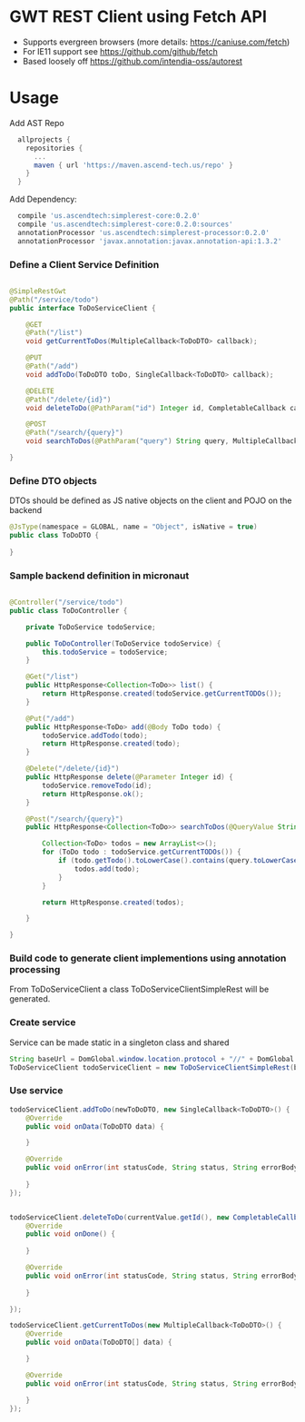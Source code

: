# GWT REST Client using Fetch API
* Supports evergreen browsers (more details: https://caniuse.com/fetch)
* For IE11 support see https://github.com/github/fetch
* Based loosely off https://github.com/intendia-oss/autorest


# Usage


Add AST Repo
```gradle
  allprojects {
    repositories {
      ...
      maven { url 'https://maven.ascend-tech.us/repo' }
    }
  }
```

Add Dependency:
```gradle
  compile 'us.ascendtech:simplerest-core:0.2.0'
  compile 'us.ascendtech:simplerest-core:0.2.0:sources'
  annotationProcessor 'us.ascendtech:simplerest-processor:0.2.0'
  annotationProcessor 'javax.annotation:javax.annotation-api:1.3.2'  
```

### Define a Client Service Definition
```java

@SimpleRestGwt
@Path("/service/todo")
public interface ToDoServiceClient {

	@GET
	@Path("/list")
	void getCurrentToDos(MultipleCallback<ToDoDTO> callback);

	@PUT
	@Path("/add")
	void addToDo(ToDoDTO toDo, SingleCallback<ToDoDTO> callback);

	@DELETE
	@Path("/delete/{id}")
	void deleteToDo(@PathParam("id") Integer id, CompletableCallback callback);

	@POST
	@Path("/search/{query}")
	void searchToDos(@PathParam("query") String query, MultipleCallback<ToDoDTO> callback);

}
```

### Define DTO objects
DTOs should be defined as JS native objects on the client and POJO on the backend
```java
@JsType(namespace = GLOBAL, name = "Object", isNative = true)
public class ToDoDTO {
	
}
```


### Sample backend definition in micronaut
```java

@Controller("/service/todo")
public class ToDoController {

	private ToDoService todoService;

	public ToDoController(ToDoService todoService) {
		this.todoService = todoService;
	}

	@Get("/list")
	public HttpResponse<Collection<ToDo>> list() {
		return HttpResponse.created(todoService.getCurrentTODOs());
	}

	@Put("/add")
	public HttpResponse<ToDo> add(@Body ToDo todo) {
		todoService.addTodo(todo);
		return HttpResponse.created(todo);
	}

	@Delete("/delete/{id}")
	public HttpResponse delete(@Parameter Integer id) {
		todoService.removeTodo(id);
		return HttpResponse.ok();
	}

	@Post("/search/{query}")
	public HttpResponse<Collection<ToDo>> searchToDos(@QueryValue String query) {

		Collection<ToDo> todos = new ArrayList<>();
		for (ToDo todo : todoService.getCurrentTODOs()) {
			if (todo.getTodo().toLowerCase().contains(query.toLowerCase())) {
				todos.add(todo);
			}
		}

		return HttpResponse.created(todos);

	}

}
```

### Build code to generate client implementions using annotation processing
From ToDoServiceClient a class ToDoServiceClientSimpleRest will be generated.

### Create service
Service can be made static in a singleton class and shared
```java
String baseUrl = DomGlobal.window.location.protocol + "//" + DomGlobal.window.location.host;
ToDoServiceClient todoServiceClient = new ToDoServiceClientSimpleRest(baseUrl);
```

### Use service
```java
todoServiceClient.addToDo(newToDoDTO, new SingleCallback<ToDoDTO>() {
	@Override
	public void onData(ToDoDTO data) {

	}

	@Override
	public void onError(int statusCode, String status, String errorBody) {
	
	}
});


todoServiceClient.deleteToDo(currentValue.getId(), new CompletableCallback() {
	@Override
	public void onDone() {
	
	}

	@Override
	public void onError(int statusCode, String status, String errorBody) {
					
	}

});

todoServiceClient.getCurrentToDos(new MultipleCallback<ToDoDTO>() {
	@Override
	public void onData(ToDoDTO[] data) {

	}

	@Override 
	public void onError(int statusCode, String status, String errorBody) {

	}
});

```






